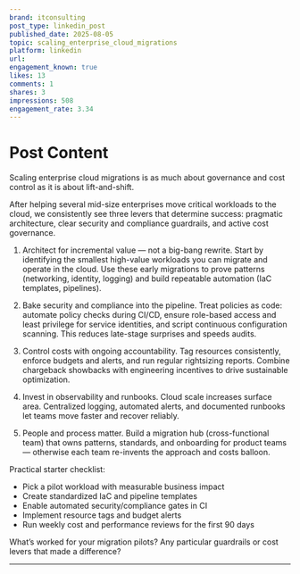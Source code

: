 ```yaml
---
brand: itconsulting
post_type: linkedin_post
published_date: 2025-08-05
topic: scaling_enterprise_cloud_migrations
platform: linkedin
url: 
engagement_known: true
likes: 13
comments: 1
shares: 3
impressions: 508
engagement_rate: 3.34
---
```


<!-- REAL POST - Published 2025-08-05 -->
<!-- Collection Date: 2025-10-22 -->
<!-- Collection Method: Manual copy from LinkedIn profile -->

# Post Content

Scaling enterprise cloud migrations is as much about governance and cost control as it is about lift-and-shift.

After helping several mid-size enterprises move critical workloads to the cloud, we consistently see three levers that determine success: pragmatic architecture, clear security and compliance guardrails, and active cost governance.

1) Architect for incremental value — not a big-bang rewrite. Start by identifying the smallest high-value workloads you can migrate and operate in the cloud. Use these early migrations to prove patterns (networking, identity, logging) and build repeatable automation (IaC templates, pipelines).

2) Bake security and compliance into the pipeline. Treat policies as code: automate policy checks during CI/CD, ensure role-based access and least privilege for service identities, and script continuous configuration scanning. This reduces late-stage surprises and speeds audits.

3) Control costs with ongoing accountability. Tag resources consistently, enforce budgets and alerts, and run regular rightsizing reports. Combine chargeback showbacks with engineering incentives to drive sustainable optimization.

4) Invest in observability and runbooks. Cloud scale increases surface area. Centralized logging, automated alerts, and documented runbooks let teams move faster and recover reliably.

5) People and process matter. Build a migration hub (cross-functional team) that owns patterns, standards, and onboarding for product teams — otherwise each team re-invents the approach and costs balloon.

Practical starter checklist:
- Pick a pilot workload with measurable business impact
- Create standardized IaC and pipeline templates
- Enable automated security/compliance gates in CI
- Implement resource tags and budget alerts
- Run weekly cost and performance reviews for the first 90 days

What’s worked for your migration pilots? Any particular guardrails or cost levers that made a difference?

---